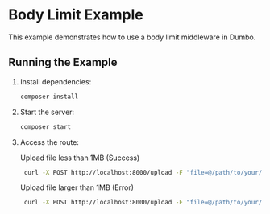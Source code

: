 # Body Limit Example

This example demonstrates how to use a body limit middleware in Dumbo.

## Running the Example

1. Install dependencies:

   ```bash
   composer install
   ```

2. Start the server:

   ```bash
   composer start
   ```

3. Access the route:

   Upload file less than 1MB (Success)

   ```bash
    curl -X POST http://localhost:8000/upload -F "file=@/path/to/your/less-than-1MB.file"
   ```

   Upload file larger than 1MB (Error)

   ```bash
    curl -X POST http://localhost:8000/upload -F "file=@/path/to/your/file-larger-than-1MB.file"
   ```
